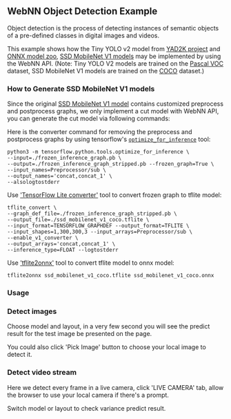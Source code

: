 ## WebNN Object Detection Example

Object detection is the process of detecting instances of semantic objects of a pre-defined classes in digital images and videos.

This example shows how the Tiny YOLO v2 model from [YAD2K project](https://github.com/allanzelener/YAD2K) and [ONNX model zoo](https://github.com/onnx/models/blob/master/vision/object_detection_segmentation/tiny-yolov2/model/tinyyolov2-8.tar.gz), [SSD MobileNet V1 models](http://download.tensorflow.org/models/object_detection/ssd_mobilenet_v1_coco_2018_01_28.tar.gz) may be implemented by using the WebNN API. (Note: Tiny YOLO V2 models are trained on the [Pascal VOC](http://host.robots.ox.ac.uk/pascal/VOC/) dataset, SSD MobileNet V1 models are trained on the [COCO](https://cocodataset.org/#home) dataset.)


### How to Generate SSD MobileNet V1 models

Since the original [SSD MobileNet V1 model](http://download.tensorflow.org/models/object_detection/ssd_mobilenet_v1_coco_2018_01_28.tar.gz) contains customized preprocess and postprocess graphs, we only implement a cut model with WebNN API, you can generate the cut model via following commands:

Here is the converter command for removing the preprocess and postprocess graphs by using tensorflow's [`optimize_for_inference`](https://github.com/tensorflow/tensorflow/blob/master/tensorflow/python/tools/optimize_for_inference.py) tool:

```
python3 -m tensorflow.python.tools.optimize_for_inference \
--input=./frozen_inference_graph.pb \
--output=./frozen_inference_graph_stripped.pb --frozen_graph=True \
--input_names=Preprocessor/sub \
--output_names='concat,concat_1' \
--alsologtostderr
```

Use ['TensorFlow Lite converter'](https://www.tensorflow.org/lite/convert) tool to convert frozen graph to tflite model:

```
tflite_convert \
--graph_def_file=./frozen_inference_graph_stripped.pb \
--output_file=./ssd_mobilenet_v1_coco.tflite \
--input_format=TENSORFLOW_GRAPHDEF --output_format=TFLITE \
--input_shapes=1,300,300,3 --input_arrays=Preprocessor/sub \
--enable_v1_converter \
--output_arrays='concat,concat_1' \
--inference_type=FLOAT --logtostderr
```

Use ['tflite2onnx'](https://github.com/jackwish/tflite2onnx) tool to convert tflite model to onnx model:
```
tflite2onnx ssd_mobilenet_v1_coco.tflite ssd_mobilenet_v1_coco.onnx
```

### Usage

### Detect images

Choose model and layout, in a very few second you will see the predict result for the test image be presented on the page.

You could also click 'Pick Image' button to choose your local image to detect it.

### Detect video stream

Here we detect every frame in a live camera, click 'LIVE CAMERA' tab, allow the browser to use your local camera if there's a prompt.

Switch model or layout to check variance predict result.